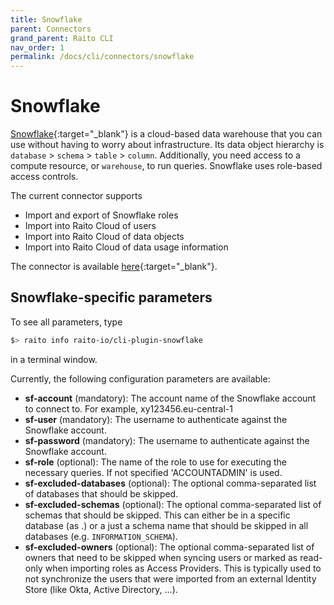 ```yaml
---
title: Snowflake
parent: Connectors
grand_parent: Raito CLI
nav_order: 1
permalink: /docs/cli/connectors/snowflake
---
```


# Snowflake

[Snowflake](https://www.snowflake.com){:target="_blank"} is a cloud-based data warehouse that you can use without having to worry about infrastructure. Its data object hierarchy is 
`database` > `schema` > `table` > `column`. Additionally, you need access to a compute resource, or `warehouse`, to run queries. Snowflake uses role-based access controls.

The current connector supports
* Import and export of Snowflake roles
* Import into Raito Cloud of users
* Import into Raito Cloud of data objects
* Import into Raito Cloud of data usage information

The connector is available [here](https://github.com/raito-io/cli-plugin-snowflake){:target="_blank"}.

## Snowflake-specific parameters

To see all parameters, type 
```bash
$> raito info raito-io/cli-plugin-snowflake
```
in a terminal window.

Currently, the following configuration parameters are available:
* **sf-account** (mandatory): The account name of the Snowflake account to connect to. For example, xy123456.eu-central-1
* **sf-user** (mandatory): The username to authenticate against the Snowflake account.
* **sf-password** (mandatory): The username to authenticate against the Snowflake account.
* **sf-role** (optional): The name of the role to use for executing the necessary queries. If not specified 'ACCOUNTADMIN' is used.
* **sf-excluded-databases** (optional): The optional comma-separated list of databases that should be skipped.
* **sf-excluded-schemas** (optional): The optional comma-separated list of schemas that should be skipped. This can either be in a specific database (as <database>.<schema>) or a just a schema name that should be skipped in all databases (e.g. `INFORMATION_SCHEMA`).
* **sf-excluded-owners** (optional): The optional comma-separated list of owners that need to be skipped when syncing users or marked as read-only when importing roles as Access Providers. This is typically used to not synchronize the users that were imported from an external Identity Store (like Okta, Active Directory, ...).
			